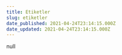 ```yaml
---
title: Etiketler
slug: etiketler
date_published: 2021-04-24T23:14:15.000Z
date_updated: 2021-04-24T23:14:15.000Z
---
```


null

